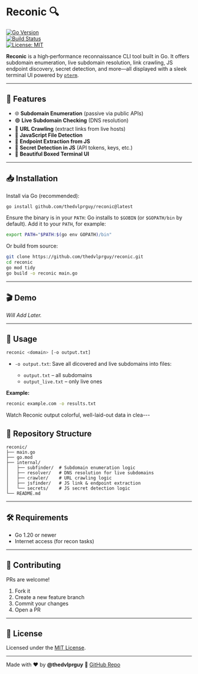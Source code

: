 # Reconic 🔍

[![Go Version](https://img.shields.io/github/go-mod/go-version/thedvlprguy/reconic?style=for-the-badge)](https://golang.org)  
[![Build Status](https://img.shields.io/github/actions/workflow/status/thedvlprguy/reconic/go.yml?branch=master&style=for-the-badge)](https://github.com/thedvlprguy/reconic)  
[![License: MIT](https://img.shields.io/github/license/thedvlprguy/reconic?style=for-the-badge)](https://github.com/thedvlprguy/reconic/LICENSE)  

**Reconic** is a high‑performance reconnaissance CLI tool built in Go. It offers subdomain enumeration, live subdomain resolution, link crawling, JS endpoint discovery, secret detection, and more—all displayed with a sleek terminal UI powered by [`pterm`](https://github.com/pterm/pterm).

---

## 🚀 Features

- 🌐 **Subdomain Enumeration** (passive via public APIs)  
- 🟢 **Live Subdomain Checking** (DNS resolution)  
- 🔗 **URL Crawling** (extract links from live hosts)  
- 📜 **JavaScript File Detection**  
- 📌 **Endpoint Extraction from JS**  
- 🔐 **Secret Detection in JS** (API tokens, keys, etc.)  
- 🎨 **Beautiful Boxed Terminal UI**  

---

## 📥 Installation

Install via Go (recommended):

```bash
go install github.com/thedvlprguy/reconic@latest
````

Ensure the binary is in your `PATH`:
Go installs to `$GOBIN` (or `$GOPATH/bin` by default).
Add it to your `PATH`, for example:

```bash
export PATH="$PATH:$(go env GOPATH)/bin"
```

Or build from source:

```bash
git clone https://github.com/thedvlprguy/reconic.git
cd reconic
go mod tidy
go build -o reconic main.go
```

---

## 🎬 Demo

*Will Add Later.*

---

## 🧩 Usage

```bash
reconic <domain> [-o output.txt]
```

* `-o output.txt`: Save all dicovered and live subdomains into files:

  * `output.txt` – all subdomains
  * `output_live.txt` – only live ones

**Example:**

```bash
reconic example.com -o results.txt
```

Watch Reconic output colorful, well-laid-out data in clea---

## 📂 Repository Structure

```
reconic/
├── main.go
├── go.mod
├── internal/
│   ├── subfinder/  # Subdomain enumeration logic
│   ├── resolver/   # DNS resolution for live subdomains
│   ├── crawler/    # URL crawling logic
│   ├── jsfinder/   # JS link & endpoint extraction
│   └── secrets/    # JS secret detection logic
└── README.md
```

---

## 🛠️ Requirements

* Go 1.20 or newer
* Internet access (for recon tasks)

---

## 🤝 Contributing

PRs are welcome!

1. Fork it
2. Create a new feature branch
3. Commit your changes
4. Open a PR

---

## 📝 License

Licensed under the [MIT License](LICENSE).

---

Made with ❤️ by **@thedvlprguy**
🔗 [GitHub Repo](https://github.com/thedvlprguy/reconic)

